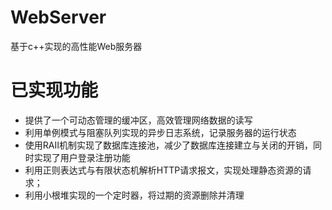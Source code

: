 # WebServer
基于c++实现的高性能Web服务器

# 已实现功能
* 提供了一个可动态管理的缓冲区，高效管理网络数据的读写
* 利用单例模式与阻塞队列实现的异步日志系统，记录服务器的运行状态
* 使用RAII机制实现了数据库连接池，减少了数据库连接建立与关闭的开销，同时实现了用户登录注册功能
* 利用正则表达式与有限状态机解析HTTP请求报文，实现处理静态资源的请求；
* 利用小根堆实现的一个定时器，将过期的资源删除并清理